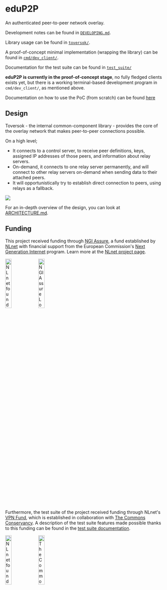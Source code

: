 # eduP2P

An authenticated peer-to-peer network overlay.

Development notes can be found in [`DEVELOPING.md`](./DEVELOPING.md).

Library usage can be found in [`toversok/`](./toversok/README.md).

A proof-of-concept minimal implementation (wrapping the library) can be found in [`cmd/dev_client/`](cmd/dev_client/README.md).

Documentation for the test suite can be found in [`test_suite/`](./test_suite/README.md)

**eduP2P is currently in the proof-of-concept stage**, no fully fledged clients exists yet, but there is a working
terminal-based development program in `cmd/dev_client/`, as mentioned above.

Documentation on how to use the PoC (from scratch) can be found [here](./docs/trying_out_poc.md)

## Design

Toversok - the internal common-component library - provides the core of the overlay network that makes peer-to-peer connections possible.

On a high level;
- It connects to a control server, to receive peer definitions, keys, assigned IP addresses of those peers, and information about relay servers.
- On-demand, it connects to one relay server permanently, and will connect to other relay servers on-demand when sending data to their attached peers.
- It will opportunistically try to establish direct connection to peers, using relays as a fallback.

![](./docs/high_level.png)

For an in-depth overview of the design, you can look at [ARCHITECTURE.md](./ARCHITECTURE.md).

## Funding

This project received funding through [NGI Assure](https://nlnet.nl/assure), a fund established by [NLnet](https://nlnet.nl) with financial support from the European Commission's [Next Generation Internet](https://ngi.eu) program. Learn more at the [NLnet project page](https://nlnet.nl/project/LetsConnect-P2P).

[<img src="https://nlnet.nl/logo/banner.png" alt="NLnet foundation logo" width="20%" />](https://nlnet.nl)
[<img src="https://nlnet.nl/image/logos/NGIAssure_tag.svg" alt="NGI Assure Logo" width="20%" />](https://nlnet.nl/assure)

Furthermore, the test suite of the project received funding through NLnet's [VPN Fund](https://nlnet.nl/themes/vpn/), which is established in collaboration with [The Commons Conservancy](https://commonsconservancy.org/). A description of the test suite features made possible thanks to this funding can be found in the [test suite documentation](test_suite/README.md#funding).

[<img src="https://nlnet.nl/logo/banner.png" alt="NLnet foundation logo" width="20%" />](https://nlnet.nl)
[<img src="https://nlnet.nl/image/partners/commonsconservancy.svg" alt="The Commons Conservancy Logo" width="20%" />](https://commonsconservancy.org/)
